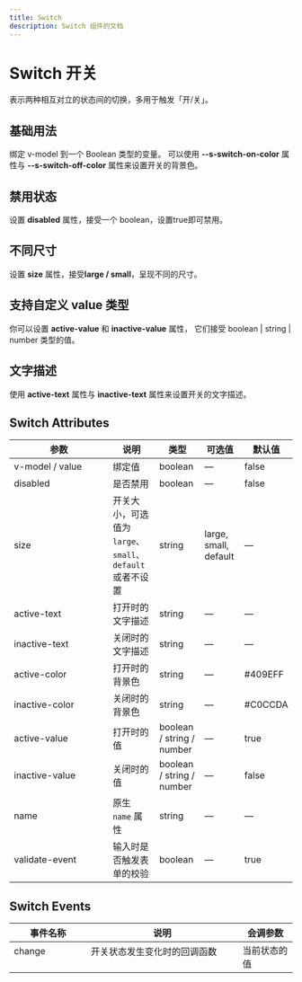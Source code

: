 ```yaml
---
title: Switch
description: Switch 组件的文档
---
```


# Switch 开关

表示两种相互对立的状态间的切换，多用于触发「开/关」。

## 基础用法

绑定 v-model 到一个 Boolean 类型的变量。 可以使用 **--s-switch-on-color** 属性与 **--s-switch-off-color** 属性来设置开关的背景色。

<preview path="../demo/Switch/Basic.vue" title="基础Switch" description="Switch 基础用例"></preview>

## 禁用状态

设置 **disabled** 属性，接受一个 boolean，设置true即可禁用。

<preview path="../demo/Switch/Disabled.vue" title="Switch 禁用状态" description="Switch 禁用状态"></preview>

## 不同尺寸

设置 **size** 属性，接受**large / small**，呈现不同的尺寸。

<preview path="../demo/Switch/Size.vue" title="Switch 不同尺寸" description="Switch 不同尺寸"></preview>

## 支持自定义 value 类型

你可以设置 **active-value** 和 **inactive-value** 属性， 它们接受 boolean | string | number 类型的值。
<preview path="../demo/Switch/CustomValue.vue" title="支持自定义 value 类型" description="Switch 支持自定义 value 类型"></preview>

## 文字描述

使用 **active-text** 属性与 **inactive-text** 属性来设置开关的文字描述。

<preview path="../demo/Switch/Text.vue" title="支持文字描述" description="Switch 文字描述"></preview>

## Switch Attributes

| 参数                                         | 说明                                                    | 类型                      | 可选值                | 默认值  |
| -------------------------------------------- | ------------------------------------------------------- | ------------------------- | --------------------- | ------- |
| v-model / value                              | 绑定值                                                  | boolean                   | —                     | false   |
| disabled&emsp;&emsp;&emsp;&emsp;&emsp;&emsp; | 是否禁用                                                | boolean                   | —                     | false   |
| size                                         | 开关大小，可选值为`large`、`small`、`default`或者不设置 | string                    | large, small, default | —       |
| active-text                                  | 打开时的文字描述                                        | string                    | —                     | —       |
| inactive-text                                | 关闭时的文字描述                                        | string                    | —                     | —       |
| active-color                                 | 打开时的背景色                                          | string                    | —                     | #409EFF |
| inactive-color                               | 关闭时的背景色                                          | string                    | —                     | #C0CCDA |
| active-value                                 | 打开时的值                                              | boolean / string / number | —                     | true    |
| inactive-value                               | 关闭时的值                                              | boolean / string / number | —                     | false   |
| name                                         | 原生 `name` 属性                                        | string                    | —                     | —       |
| validate-event                               | 输入时是否触发表单的校验                                | boolean                   | —                     | true    |

## Switch Events

| 事件名称                                    | 说明                                                                                      | 会调参数                 |
| ------------------------------------------- | ----------------------------------------------------------------------------------------- | ------------------------ |
| change &emsp;&emsp;&emsp;&emsp;&emsp;&emsp; | 开关状态发生变化时的回调函数 &emsp;&emsp;&emsp;&emsp;&emsp;&emsp;&emsp;&emsp;&emsp;&emsp; | 当前状态的值&emsp;&emsp; |
